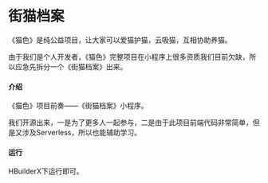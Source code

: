 # 街猫档案

《猫色》是纯公益项目，让大家可以爱猫护猫，云吸猫，互相协助养猫。

由于我们是个人开发者，《猫色》完整项目在小程序上很多资质我们目前欠缺，所以应急先拆分一个《街猫档案》出来。

#### 介绍

《猫色》项目前奏——《街猫档案》小程序。

我们开源出来，一是为了更多人一起参与，二是由于此项目前端代码非常简单，但是又涉及Serverless，所以也能辅助学习。

#### 运行

HBuilderX下运行即可。